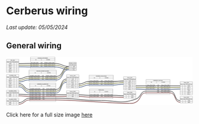 # Cerberus wiring

_Last update: 05/05/2024_

## General wiring

![Cerberus general wiring](assets/cerberus_general.png)

Click here for a full size image [here](/docs/wiring/assets/cerberus_general.png)
